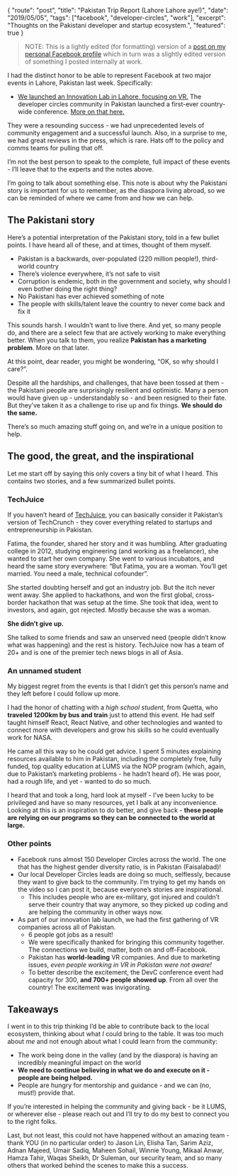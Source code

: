 {
    "route": "post",
    "title": "Pakistan Trip Report (Lahore Lahore aye!)",
    "date": "2019/05/05",
    "tags": ["facebook", "developer-circles", "work"],
    "excerpt": "Thoughts on the Pakistani developer and startup ecosystem.",
    "featured": true
}

> NOTE: This is a lightly edited (for formatting) version of a [post on my personal Facebook profile](https://www.facebook.com/notes/2761621414154391/) which in turn was a slightly edited version of something I posted internally at work.

I had the distinct honor to be able to represent Facebook at two major events in Lahore, Pakistan last week. Specifically:

* [We launched an Innovation Lab in Lahore, focusing on VR.](https://www.dawn.com/news/1473655)
The developer circles community in Pakistan launched a first-ever country-wide conference. [More on that here.](https://devcpakistanconference2019.splashthat.com/)

They were a resounding success - we had unprecedented levels of community engagement and a successful launch. Also, in a surprise to me, we had great reviews in the press, which is rare. Hats off to the policy and comms teams for pulling that off.

I’m not the best person to speak to the complete, full impact of these events - I’ll leave that to the experts and the notes above.

I’m going to talk about something else. This note is about why the Pakistani story is important for us to remember, as the diaspora living abroad, so we can be reminded of where we came from and how we can help.

## The Pakistani story

Here’s a potential interpretation of the Pakistani story, told in a few bullet points. I have heard all of these, and at times, thought of them myself.

* Pakistan is a backwards, over-populated (220 million people!), third-world country
* There’s violence everywhere, it’s not safe to visit
* Corruption is endemic, both in the government and society, why should I even bother doing the right thing?
* No Pakistani has ever achieved something of note
* The people with skills/talent leave the country to never come back and fix it

This sounds harsh. I wouldn’t want to live there. And yet, so many people do, and there are a select few that are actively working to make everything better. When you talk to them, you realize **Pakistan has a marketing problem**. More on that later.

At this point, dear reader, you might be wondering, “OK, so why should I care?”. 
 
Despite all the hardships, and challenges, that have been tossed at them - the Pakistani people are surprisingly resilient and optimistic. Many a person would have given up - understandably so - and been resigned to their fate. But they’ve taken it as a challenge to rise up and fix things. **We should do the same.**

There’s so much amazing stuff going on, and we’re in a unique position to help.

## The good, the great, and the inspirational

Let me start off by saying this only covers a tiny bit of what I heard. This contains two stories, and a few summarized bullet points.

### TechJuice

If you haven’t heard of [TechJuice](https://www.techjuice.pk/), you can basically consider it Pakistan’s version of TechCrunch - they cover everything related to startups and entrepreneurship in Pakistan.

Fatima, the founder, shared her story and it was humbling. After graduating college in 2012, studying engineering (and working as a freelancer), she wanted to start her own company. She went to various incubators, and heard the same story everywhere: “But Fatima, you are a woman. You’ll get married. You need a male, technical cofounder”. 

She started doubting herself and got an industry job. But the itch never went away. She applied to hackathons, and won the first global, cross-border hackathon that was setup at the time. She took that idea, went to investors, and again, got rejected. Mostly because she was a woman.

**She didn’t give up.**

She talked to some friends and saw an unserved need (people didn’t know what was happening) and the rest is history. TechJuice now has a team of 20+ and is one of the premier tech news blogs in all of Asia.

### An unnamed student

My biggest regret from the events is that I didn’t get this person’s name and they left before I could follow up more.

I had the honor of chatting with a *high school student*, from Quetta, who **traveled 1200km by bus and train** just to attend this event. He had self taught himself React, React Native, and other technologies and wanted to connect more with developers and grow his skills so he could eventually work for NASA.

He came all this way so he could get advice. I spent 5 minutes explaining resources available to him in Pakistan, including the completely free, fully funded, top quality education at LUMS via the NOP program (which, again, due to Pakistan’s marketing problems - he hadn’t heard of). He was poor, had a rough life, and yet - wanted to do so much.

I heard that and took a long, hard look at myself - I’ve been lucky to be privileged and have so many resources, yet I balk at any inconvenience. Looking at this is an inspiration to do better, and give back - **these people are relying on our programs so they can be connected to the world at large.**

### Other points

* Facebook runs almost 150 Developer Circles across the world. The one that has the highest gender diversity ratio, is in Pakistan (Faisalabad)!
* Our local Developer Circles leads are doing so much, selflessly, because they want to give back to the community. I’m trying to get my hands on the video so I can post it, because everyone’s stories are inspirational.
  * This includes people who are ex-military, got injured and couldn’t serve their country that way anymore, so they picked up coding and are helping the community in other ways now.
* As part of our innovation lab launch, we had the first gathering of VR companies across all of Pakistan.
  * 6 people got jobs as a result!
  * We were specifically thanked for bringing this community together. The connections we build, matter, both on and off-Facebook.
  * Pakistan has **world-leading** VR companies. And due to marketing issues, *even people working in VR in Pakistan were not aware!*
  * To better describe the excitement, the DevC conference event had capacity for 300, **and 700+ people showed up**. From all over the country! The excitement was invigorating.

## Takeaways

I went in to this trip thinking I’d be able to contribute back to the local ecosystem, thinking about what *I* could bring to the table. It was too much about *me* and not enough about what I could learn from the community:

* The work being done in the valley (and by the diaspora) is having an incredibly meaningful impact on the world
* **We need to continue believing in what we do and execute on it - people are being helped.**
* People are hungry for mentorship and guidance - and we can (no, must!) provide that.
 
If you’re interested in helping the community and giving back - be it LUMS, or wherever else - please reach out and I’ll try to do my best to connect you to the right folks.

Last, but not least, this could not have happened without an amazing team - thank YOU (in no particular order) to Jason Lin, Elisha Tan, Sarim Aziz, Adnan Majeed, Umair Sadiq, Maheen Sohail, Winnie Young, Mikaal Anwar, Hamza Tahir, Waqas Sheikh, Dr Suleman, our security team, and so many others that worked behind the scenes to make this a success.